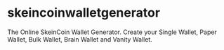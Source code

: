 skeincoinwalletgenerator
========================

The Online SkeinCoin Wallet Generator. Create your Single Wallet, Paper Wallet, Bulk Wallet, Brain Wallet and Vanity Wallet.
